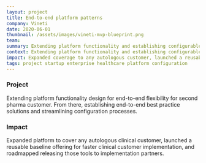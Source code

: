```yaml
---
layout: project
title: End-to-end platform patterns
company: Vineti
date: 2020-06-01
thumbnail: /assets/images/vineti-mvp-blueprint.png
team: 
summary: Extending platform functionality and establishing configurable patterns.
context: Extending platform functionality and establishing configurable patterns.
impact: Expanded coverage to any autologous customer, launched a reusable baseline offering.
tags: project startup enterprise healthcare platform configuration
---
```


### Project

Extending platform functionality design for end-to-end flexibility for second pharma customer. From there, establishing end-to-end best practice solutions and streamlining configuration processes.

### Impact

Expanded platform to cover any autologous clinical customer, launched a reusable baseline offering for faster clinical customer implementation, and roadmapped releasing those tools to implementation partners.
